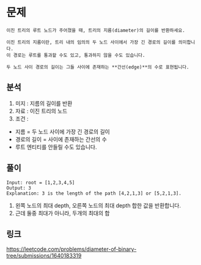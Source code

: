 # 문제 
~~~text
이진 트리의 루트 노드가 주어졌을 때, 트리의 지름(diameter)의 길이를 반환하세요.

이진 트리의 지름이란, 트리 내의 임의의 두 노드 사이에서 가장 긴 경로의 길이를 의미합니다. 
이 경로는 루트를 통과할 수도 있고, 통과하지 않을 수도 있습니다.

두 노드 사이 경로의 길이는 그들 사이에 존재하는 **간선(edge)**의 수로 표현됩니다.
~~~

## 분석 
1. 미지 : 지름의 길이를 반환
2. 자료 : 이진 트리의 노드 
3. 조건 : 
- 지름 = 두 노드 사이에 가장 긴 경로의 길이
- 경로의 길이 = 사이에 존재하는 간선의 수
- 루트 엔티티를 안들릴 수도 있습니다. 

## 풀이
~~~text
Input: root = [1,2,3,4,5]
Output: 3
Explanation: 3 is the length of the path [4,2,1,3] or [5,2,1,3].
~~~

1. 왼쪽 노드의 최대 depth, 오른쪽 노드의 최대 depth 합한 값을 반환합니다.
2. 근데 둘중 최대가 아니라, 두개의 최대의 합

## 링크 

https://leetcode.com/problems/diameter-of-binary-tree/submissions/1640183319